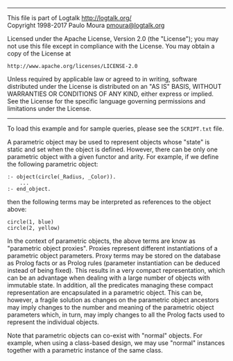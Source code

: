________________________________________________________________________

This file is part of Logtalk <http://logtalk.org/>  
Copyright 1998-2017 Paulo Moura <pmoura@logtalk.org>

Licensed under the Apache License, Version 2.0 (the "License");
you may not use this file except in compliance with the License.
You may obtain a copy of the License at

    http://www.apache.org/licenses/LICENSE-2.0

Unless required by applicable law or agreed to in writing, software
distributed under the License is distributed on an "AS IS" BASIS,
WITHOUT WARRANTIES OR CONDITIONS OF ANY KIND, either express or implied.
See the License for the specific language governing permissions and
limitations under the License.
________________________________________________________________________


To load this example and for sample queries, please see the `SCRIPT.txt` file.

A parametric object may be used to represent objects whose "state" is static 
and set when the object is defined. However, there can be only one parametric 
object with a given functor and arity. For example, if we define the following
parametric object:

	:- object(circle(_Radius, _Color)).
		...
	:- end_object.

then the following terms may be interpreted as references to the object above:

	circle(1, blue)
	circle(2, yellow)

In the context of parametric objects, the above terms are know as "parametric 
object proxies". Proxies represent different instantiations of a parametric 
object parameters. Proxy terms may be stored on the database as Prolog facts 
or as Prolog rules (parameter instantiation can be deduced instead of being 
fixed). This results in a very compact representation, which can be an 
advantage when dealing with a large number of objects with immutable state. 
In addition, all the predicates managing these compact representation are 
encapsulated in a parametric object. This can be, however, a fragile solution 
as changes on the parametric object ancestors may imply changes to the number 
and meaning of the parametric object parameters which, in turn, may imply 
changes to all the Prolog facts used to represent the individual objects.

Note that parametric objects can co-exist with "normal" objects. For example, 
when using a class-based design, we may use "normal" instances together with
a parametric instance of the same class.
